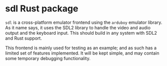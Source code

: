# sdl Rust package

`sdl` is a cross-platform emulator frontend using the `arduboy` emulator library.  As it name says,
it uses the SDL2 library to handle the video and audio output and the keyboard input.  This should
build in any system with SDL2 and Rust support.

This frontend is mainly used for testing as an example; and as such has a limited set of features
implemented.  It will be kept simple, and may contain some temporary debugging functionality.
